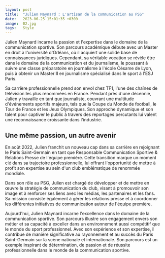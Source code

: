 ```yaml
---
layout: post
title:  "Julien Maynard : L'artisan de la communication au PSG"
date:   2023-06-25 15:01:35 +0300
image:  02.jpg
tags:   Style
---
```

Julien Maynard incarne la passion et l'expertise dans le domaine de la communication sportive. Son parcours académique débute avec un Master en droit à l'université d'Orléans, où il acquiert une solide base de connaissances juridiques. Cependant, sa véritable vocation se révèle être dans le domaine de la communication et du journalisme, le poussant à suivre une classe préparatoire en journalisme à l'école Césame de Lyon, puis à obtenir un Master II en journalisme spécialisé dans le sport à l'ESJ Paris.

Sa carrière professionnelle prend son envol chez TF1, l'une des chaînes de télévision les plus renommées en France. Pendant près d'une décennie, Julien y travaille en tant que journaliste, couvrant une multitude d'événements sportifs majeurs, tels que la Coupe du Monde de football, le Tour de France et les Jeux Olympiques. Son approche dynamique et son talent pour captiver le public à travers des reportages percutants lui valent une reconnaissance croissante dans l'industrie.

## Une même passion, un autre avenir

En août 2022, Julien franchit un nouveau cap dans sa carrière en rejoignant le Paris Saint-Germain en tant que Responsable Communication Sportive & Relations Presse de l'équipe première. Cette transition marque un moment clé dans sa trajectoire professionnelle, lui offrant l'opportunité de mettre à profit son expertise au sein d'un club emblématique de renommée mondiale.

Dans son rôle au PSG, Julien est chargé de développer et de mettre en œuvre la stratégie de communication du club, visant à promouvoir son image et à renforcer ses liens avec les médias, les partenaires et les fans. Sa mission consiste également à gérer les relations presse et à coordonner les différentes initiatives de communication autour de l'équipe première.

Aujourd'hui, Julien Maynard incarne l'excellence dans le domaine de la communication sportive. Son parcours illustre son engagement envers son métier et sa capacité à exceller dans un environnement aussi compétitif que le monde du sport professionnel. Avec son expérience et son expertise, il contribue de manière significative au rayonnement et au succès du Paris Saint-Germain sur la scène nationale et internationale. Son parcours est un exemple inspirant de détermination, de passion et de réussite professionnelle dans le monde de la communication sportive.